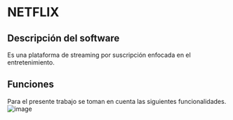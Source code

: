 # NETFLIX

## Descripción del software
Es una plataforma de streaming por suscripción enfocada en el entretenimiento.

## Funciones
Para el presente trabajo se toman en cuenta las siguientes funcionalidades.
![image](https://user-images.githubusercontent.com/82128621/137234687-b8718b0b-8909-45b4-b62f-ac7e4ca34f6d.png)

